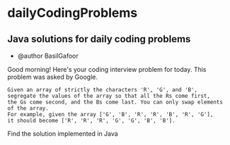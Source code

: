 # dailyCodingProblems
Java solutions for daily coding problems
----------------------------------------------
 * @author BasilGafoor
 
  Good morning! Here's your coding interview problem for today.
	This problem was asked by Google.

	Given an array of strictly the characters 'R', 'G', and 'B',
	segregate the values of the array so that all the Rs come first,
	the Gs come second, and the Bs come last. You can only swap elements of the array.
	For example, given the array ['G', 'B', 'R', 'R', 'B', 'R', 'G'],
	it should become ['R', 'R', 'R', 'G', 'G', 'B', 'B'].
 
 
 Find the solution implemented in Java
